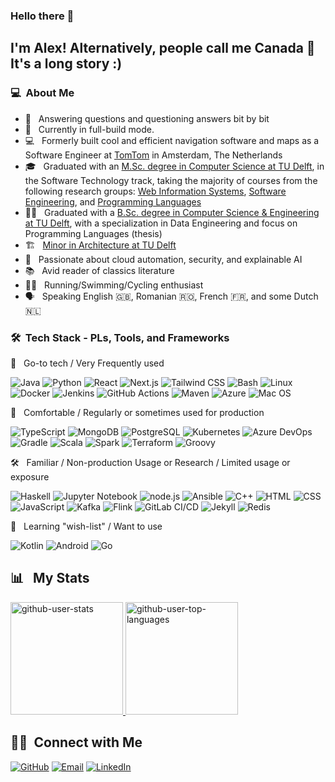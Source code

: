 ### Hello there 👋

## I'm Alex! Alternatively, people call me Canada 🍁 It's a long story :)

### 💻 &nbsp;About Me

- 🤔 &nbsp; Answering questions and questioning answers bit by bit
- 🔨 &nbsp; Currently in full-build mode.
- 💻 &nbsp; Formerly built cool and efficient navigation software and maps as a Software Engineer
  at [TomTom](https://www.tomtom.com/) in Amsterdam, The Netherlands
- 🎓 &nbsp; Graduated with
  an [M.Sc. degree in Computer Science at TU Delft](https://www.tudelft.nl/onderwijs/opleidingen/masters/cs/msc-computer-science),
  in the Software Technology track, taking the majority of courses from the following research
  groups: [Web Information Systems](https://www.wis.ewi.tudelft.nl/), [Software Engineering](https://se.ewi.tudelft.nl/),
  and [Programming Languages](https://pl.ewi.tudelft.nl/)
- 👨‍🎓 &nbsp; Graduated with
  a [B.Sc. degree in Computer Science & Engineering at TU Delft](https://www.tudelft.nl/en/onderwijs/opleidingen/bachelors/computer-science-and-engineering/bachelor-of-computer-science-and-engineering),
  with a specialization in Data Engineering and focus on Programming Languages (thesis)
- 🏗️ &nbsp; [Minor in Architecture at TU Delft](https://www.tudelft.nl/bk/studeren/minoren-en-keuzevakken/archineering)
- 📖 &nbsp; Passionate about cloud automation, security, and explainable AI
- 📚 &nbsp; Avid reader of classics literature
- 🏃🏻 &nbsp; Running/Swimming/Cycling enthusiast
- 🗣️ &nbsp; Speaking English 🇬🇧, Romanian 🇷🇴, French 🇫🇷, and some Dutch 🇳🇱

### 🛠 &nbsp;Tech Stack - PLs, Tools, and Frameworks

💎 &nbsp; Go-to tech / Very Frequently used

![Java](https://img.shields.io/badge/-Java-informational?style=flat&logo=openjdk&logoColor=white&color=0047AB)
![Python](https://img.shields.io/badge/-Python-informational?style=flat&logo=python&logoColor=white&color=0047AB)
![React](https://img.shields.io/badge/-React-informational?style=flat&logo=react&logoColor=white&color=0047AB)
![Next.js](https://img.shields.io/badge/-Next.js-informational?style=flat&logo=next.js&logoColor=white&color=0047AB)
![Tailwind CSS](https://img.shields.io/badge/-Tailwind%20CSS-informational?style=flat&logo=tailwind-css&logoColor=white&color=0047AB)
![Bash](https://img.shields.io/badge/-Bash-informational?style=flat&logo=gnu-bash&logoColor=white&color=0047AB)
![Linux](https://img.shields.io/badge/-Linux-informational?style=flat&logo=linux&logoColor=white&color=0047AB)
![Docker](https://img.shields.io/badge/-Docker-informational?style=flat&logo=docker&logoColor=white&color=0047AB)
![Jenkins](https://img.shields.io/badge/-Jenkins-informational?style=flat&logo=jenkins&logoColor=white&color=0047AB)
![GitHub Actions](https://img.shields.io/badge/-GitHub%20Actions-informational?style=flat&logo=github-actions&logoColor=white&color=0047AB)
![Maven](https://img.shields.io/badge/-Maven-informational?style=flat&logo=apache-maven&logoColor=white&color=0047AB)
![Azure](https://img.shields.io/badge/-Azure-informational?style=flat&logo=azure-devops&logoColor=white&color=0047AB)
![Mac OS](https://img.shields.io/badge/-Mac%20OS-informational?style=flat&logo=apple&logoColor=white&color=0047AB)

🌻 &nbsp; Comfortable / Regularly or sometimes used for production

![TypeScript](https://img.shields.io/badge/-TypeScript-informational?style=flat&logo=typescript&logoColor=black&color=FFFF00)
![MongoDB](https://img.shields.io/badge/-MongoDB-informational?style=flat&logo=mongodb&logoColor=black&color=FFFF00)
![PostgreSQL](https://img.shields.io/badge/-PostgreSQL-informational?style=flat&logo=postgresql&logoColor=black&color=FFFF00)
![Kubernetes](https://img.shields.io/badge/-Kubernetes-informational?style=flat&logo=kubernetes&logoColor=black&color=FFFF00)
![Azure DevOps](https://img.shields.io/badge/-Azure%20DevOps-informational?style=flat&logo=azure-devops&logoColor=black&color=FFFF00)
![Gradle](https://img.shields.io/badge/-Gradle-informational?style=flat&logo=gradle&logoColor=black&color=FFFF00)
![Scala](https://img.shields.io/badge/-Scala-informational?style=flat&logo=scala&logoColor=black&color=FFFF00)
![Spark](https://img.shields.io/badge/-Spark-informational?style=flat&logo=apache-spark&logoColor=black&color=FFFF00)
![Terraform](https://img.shields.io/badge/-Terraform-informational?style=flat&logo=terraform&logoColor=black&color=FFFF00)
![Groovy](https://img.shields.io/badge/-Groovy-informational?style=flat&logo=apache-groovy&logoColor=black&color=FFFF00)

🛠️ &nbsp; Familiar / Non-production Usage or Research / Limited usage or exposure

![Haskell](https://img.shields.io/badge/-Haskell-informational?style=flat&logo=haskell&logoColor=white&color=D2042D)
![Jupyter Notebook](https://img.shields.io/badge/-Jupyter%20Notebook-informational?style=flat&logo=jupyter&logoColor=white&color=D2042D)
![node.js](https://img.shields.io/badge/-Node.js-informational?style=flat&logo=node.js&logoColor=white&color=D2042D)
![Ansible](https://img.shields.io/badge/-Ansible-informational?style=flat&logo=ansible&logoColor=white&color=D2042D)
![C++](https://img.shields.io/badge/-C++-informational?style=flat&logo=c%2B%2B&logoColor=white&color=D2042D)
![HTML](https://img.shields.io/badge/-HTML-informational?style=flat&logo=html5&logoColor=white&color=D2042D)
![CSS](https://img.shields.io/badge/-CSS-informational?style=flat&logo=css3&logoColor=white&color=D2042D)
![JavaScript](https://img.shields.io/badge/-JavaScript-informational?style=flat&logo=javascript&logoColor=white&color=D2042D)
![Kafka](https://img.shields.io/badge/-Kafka-informational?style=flat&logo=apache-kafka&logoColor=white&color=D2042D)
![Flink](https://img.shields.io/badge/-Flink-informational?style=flat&logo=apache-flink&logoColor=white&color=D2042D)
![GitLab CI/CD](https://img.shields.io/badge/-GitLab%20CI/CD-informational?style=flat&logo=gitlab&logoColor=white&color=D2042D)
![Jekyll](https://img.shields.io/badge/-Jekyll-informational?style=flat&logo=jekyll&logoColor=white&color=D2042D)
![Redis](https://img.shields.io/badge/-Redis-informational?style=flat&logo=redis&logoColor=white&color=D2042D)

📖 &nbsp; Learning "wish-list" / Want to use

![Kotlin](https://img.shields.io/badge/-Kotlin-informational?style=flat&logo=kotlin&logoColor=white&color=grey)
![Android](https://img.shields.io/badge/-Android-informational?style=flat&logo=android&logoColor=white&color=grey)
![Go](https://img.shields.io/badge/-Go-informational?style=flat&logo=go&logoColor=white&color=grey)

## 📊 &nbsp; My Stats

<p>
<a href="https://github.com/AVS1508">
  <img height="180em" src="https://github-readme-stats.vercel.app/api?username=alemoraru&show_icons=true&theme=radical"  alt="github-user-stats"/>
  <img height="180em" src="https://github-readme-stats.vercel.app/api/top-langs/?username=alemoraru&theme=radical&layout=compact&exclude_lang=java+r&hide=jupyter%20notebook&langs_count=8"  alt="github-user-top-languages"/>
</a>
</p>

## 🤝🏻 &nbsp;Connect with Me

[![GitHub](https://img.shields.io/badge/-Homepage-informational?style=flat&logo=github&color=181717&logoColor=ffffff)](https://alemoraru.github.io/)
[![Email](https://img.shields.io/badge/-Email%20me%21-informational?style=flat&logo=gmail&color=ea4335&logoColor=ffffff)](mailto:alexradumoraru@yahoo.com)
[![LinkedIn](https://img.shields.io/badge/-Linkedin-informational?style=flat&logo=linkedin&color=0077b5&logoColor=ffffff)](https://www.linkedin.com/in/alexandru-moraru-730788179/)
